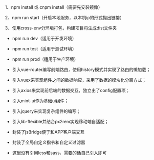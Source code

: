 1、npm install 或 cnpm install（需要先安装镜像）

2、npm run start（开启本地服务，以本机ip的形式抛出链接）

3、使用cross-env分环境打包，构建项目将生成dist文件夹
* npm run dev（适用于开发环境）
* npm run test（适用于测试环境）
* npm run prod（适用于生产环境）


* 引入vue-router编写前端路由，使用history模式并实现了路由的懒加载；

* 引入vuex来实现组件之间的数据响应，采用了数据的模块化分离方式；

* 引入axios来实现前后端的数据交互，独立出了config配置项；

* 引入mint-ui作为基础ui组件；

* 引入jquery来实现复杂组件的编写；

* 引入lib-flexible并结合px2rem实现移动端自适配；

* 封装了jsBridge便于和APP客户端交互

* 封装了全局自定义指令和自定义过滤器

* 这里没有引用less和sass，需要的话自己引入即可
